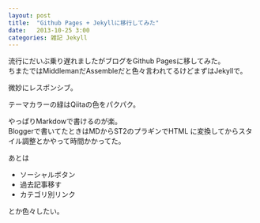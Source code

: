 ```yaml
---
layout: post
title:  "Github Pages + Jekyllに移行してみた"
date:   2013-10-25 3:00
categories: 雑記 Jekyll
---
```


流行にだいぶ乗り遅れましたがブログをGithub Pagesに移してみた。  
ちまたではMiddlemanだAssembleだと色々言われてるけどまずはJekyllで。 

微妙にレスポンシブ。   

テーマカラーの緑はQiitaの色をパクパク。  

やっぱりMarkdowで書けるのが楽。  
Bloggerで書いてたときはMDからST2のプラギンでHTML
に変換してからスタイル調整とかやって時間かかってた。

あとは

* ソーシャルボタン
* 過去記事移す
* カテゴリ別リンク

とか色々したい。